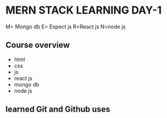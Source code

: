 # MERN STACK LEARNING DAY-1
M= Mongo db E= Expect js R=React js N=node js
##  Course overview
- html
- css
- js
- react js
- mongo db
- node js

## learned Git and Github uses
